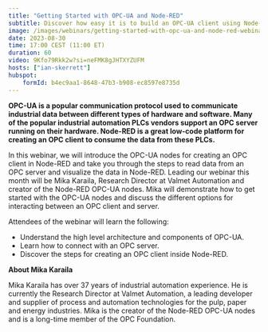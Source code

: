 ```yaml
---
title: "Getting Started with OPC-UA and Node-RED"
subtitle: Discover how easy it is to build an OPC-UA client using Node-RED
image: /images/webinars/getting-started-with-opc-ua-and-node-red-webinar-august.jpg
date: 2023-08-30
time: 17:00 CEST (11:00 ET) 
duration: 60
video: 9Kfo79Rkk2w?si=neFMK8gJHTXYZUFM
hosts: ["ian-skerrett"]
hubspot:
    formId: b4ec9aa1-8648-47b3-b908-ec8597e8735d
---
```


**OPC-UA is a popular communication protocol used to communicate industrial data between different types of hardware and software. Many of the popular industrial automation PLCs vendors support an OPC server running on their hardware. Node-RED is a great low-code platform for creating an OPC client to consume the data from these PLCs.**

<!--more-->

In this webinar, we will introduce the OPC-UA nodes for creating an OPC client in Node-RED and take you through the steps to read data from an OPC server and visualize the data in Node-RED. Leading our webinar this month will be Mika Karaila, Research Director at Valmet Automation and creator of the Node-RED OPC-UA nodes. Mika will demonstrate how to get started with the OPC-UA nodes and discuss the different options for interacting between an OPC client and server.

Attendees of the webinar will learn the following:
- Understand the high level architecture and components of OPC-UA.
- Learn how to connect with an OPC server.
- Discover the steps for creating an OPC client inside Node-RED.


**About Mika Karaila**

Mika Karaila has over 37 years of industrial automation experience. He is currently the Research Director at Valmet Automation, a leading developer and supplier of process and automation technologies for the pulp, paper and energy industries. Mika is the creator of the Node-RED OPC-UA nodes and is a long-time member of the OPC Foundation.

